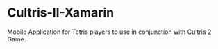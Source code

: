 # Cultris-II-Xamarin
Mobile Application for Tetris players to use in conjunction with Cultris 2 Game.
